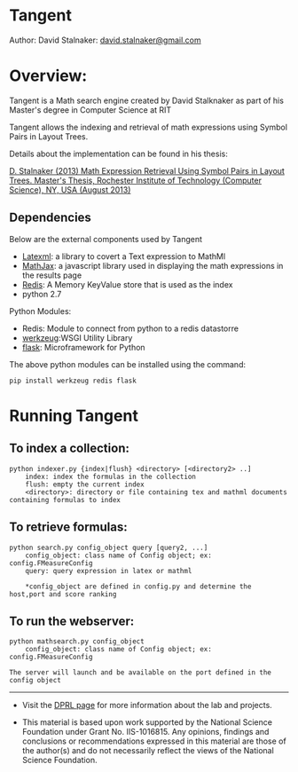 Tangent
=========
Author:  David Stalnaker: <david.stalnaker@gmail.com>



Overview:
======
Tangent is a Math search engine created by David Stalknaker as part of his Master's degree in Computer Science at RIT

Tangent allows the indexing and retrieval of math expressions using Symbol Pairs in Layout Trees.

Details  about the implementation can be found in his thesis:

[D. Stalnaker (2013) Math Expression Retrieval Using Symbol Pairs in Layout Trees. Master's Thesis, Rochester Institute of Technology (Computer Science), NY, USA (August 2013)](http://www.cs.rit.edu/~dprl/files/StalnakerMScThesisAug2013.pdf)



Dependencies
------------


Below are the external components used by Tangent

* [Latexml](http://dlmf.nist.gov/LaTeXML/index.html): a library to covert a Text expression to MathMl
* [MathJax](http://www.mathjax.org/): a javascript library used in displaying the math expressions in the results page
* [Redis](http://redis.io/): A Memory KeyValue store that is used as the index
* python 2.7

Python Modules:

* Redis: Module to connect from python to a redis datastorre
* [werkzeug](http://werkzeug.pocoo.org/):WSGI Utility Library
* [flask](http://flask.pocoo.org/): Microframework for Python

The above python modules can be installed using the command:

    pip install werkzeug redis flask



Running Tangent
======



To index a collection:
-----------------
    python indexer.py {index|flush} <directory> [<directory2> ..]
        index: index the formulas in the collection
        flush: empty the current index
        <directory>: directory or file containing tex and mathml documents containing formulas to index



To retrieve formulas:
-----------------
    python search.py config_object query [query2, ...]
        config_object: class name of Config object; ex: config.FMeasureConfig
        query: query expression in latex or mathml

        *config_object are defined in config.py and determine the host,port and score ranking

To run the webserver:
-----------------
    python mathsearch.py config_object
        config_object: class name of Config object; ex: config.FMeasureConfig

    The server will launch and be available on the port defined in the config object






* * *

* Visit the [DPRL page](http://www.cs.rit.edu/~dprl/) for more information about the lab and projects.

* This material is based upon work supported by the National Science Foundation under Grant No. IIS-1016815.
Any opinions, findings and conclusions or recommendations expressed in this material are those of the author(s)
and do not necessarily reflect the views of the National Science Foundation.